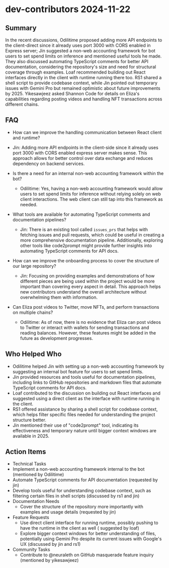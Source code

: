 # dev-contributors 2024-11-22

## Summary

In the recent discussions, Odilitime proposed adding more API endpoints to the client-direct since it already uses port
3000 with CORS enabled in Express server; Jin suggested a non-web accounting framework for bot users to set spend limits
on inference and mentioned useful tools he made. They also discussed automating TypeScript comments for better API
documentation, considering the repository's size and need for structural coverage through examples. Loaf recommended
building out React interfaces directly in the client with runtime running there too. RS1 shared a shell script to
provide codebase context, while Jin pointed out temporary issues with Gemini Pro but remained optimistic about future
improvements by 2025. Yikesawjeez asked Shannon Code for details on Eliza's capabilities regarding posting videos and
handling NFT transactions across different chains.

## FAQ

- How can we improve the handling communication between React client and runtime?
- Jin: Adding more API endpoints in the client-side since it already uses port 3000 with CORS enabled express server
  makes sense. This approach allows for better control over data exchange and reduces dependency on backend services.

- Is there a need for an internal non-web accounting framework within the bot?

    - Odilitime: Yes, having a non-web accounting framework would allow users to set spend limits for inference without
      relying solely on web client interactions. The web client can still tap into this framework as needed.

- What tools are available for automating TypeScript comments and documentation pipelines?

    - Jin: There is an existing tool called `issues_prs` that helps with fetching issues and pull requests, which could
      be useful in creating a more comprehensive documentation pipeline. Additionally, exploring other tools like
      code2prompt might provide further insights into automating TypeScript comments for API docs.

- How can we improve the onboarding process to cover the structure of our large repository?

    - Jin: Focusing on providing examples and demonstrations of how different pieces are being used within the project
      would be more important than covering every aspect in detail. This approach helps new contributors understand the
      overall architecture without overwhelming them with information.

- Can Eliza post videos to Twitter, move NFTs, and perform transactions on multiple chains?
    - Odilitime: As of now, there is no evidence that Eliza can post videos to Twitter or interact with wallets for
      sending transactions and reading balances. However, these features might be added in the future as development
      progresses.

## Who Helped Who

- Odilitime helped Jin with setting up a non-web accounting framework by suggesting an internal bot feature for users to
  set spend limits.
- Jin provided resources and tools useful for documentation pipelines, including links to GitHub repositories and markdown files that automate TypeScript comments for API docs.
- Loaf contributed to the discussion on building out React interfaces and suggested using a direct client as the interface with runtime running in the client.
- RS1 offered assistance by sharing a shell script for codebase context, which helps filter specific files needed for understanding the project structure better.
- Jin mentioned their use of "code2prompt" tool, indicating its effectiveness and temporary nature until bigger context windows are available in 2025.

## Action Items

- Technical Tasks
- Implement a non-web accounting framework internal to the bot (mentioned by Odilitime)
- Automate TypeScript comments for API documentation (requested by jin)
- Develop tools useful for understanding codebase context, such as filtering certain files in shell scripts (discussed
  by rs1 and jin)
- Documentation Needs
    - Cover the structure of the repository more importantly with examples and usage details (requested by jin)
- Feature Requests
    - Use direct client interface for running runtime, possibly pushing to have the runtime in the client as well (
      suggested by loaf)
    - Explore bigger context windows for better understanding of files, potentially using Gemini Pro despite its current
      issues with Google's UX (discussed by jin and rs1)
- Community Tasks
    - Contribute to @neuraleth on GitHub masquerade feature inquiry (mentioned by yikesawjeez)
